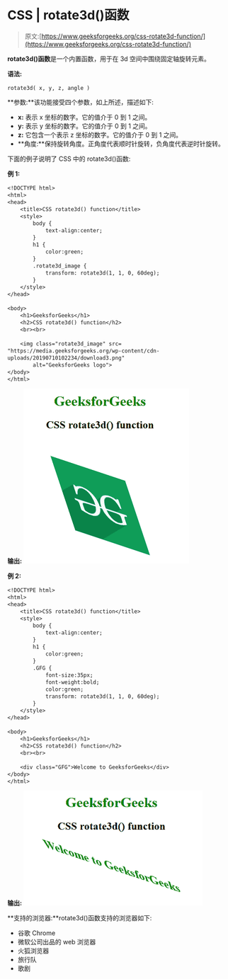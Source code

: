 # CSS | rotate3d()函数

> 原文:[https://www.geeksforgeeks.org/css-rotate3d-function/](https://www.geeksforgeeks.org/css-rotate3d-function/)

**rotate3d()函数**是一个内置函数，用于在 3d 空间中围绕固定轴旋转元素。

**语法:**

```
rotate3d( x, y, z, angle )
```

**参数:**该功能接受四个参数，如上所述，描述如下:

*   **x:** 表示 x 坐标的数字。它的值介于 0 到 1 之间。
*   **y:** 表示 y 坐标的数字。它的值介于 0 到 1 之间。
*   **z:** 它包含一个表示 z 坐标的数字。它的值介于 0 到 1 之间。
*   **角度:**保持旋转角度。正角度代表顺时针旋转，负角度代表逆时针旋转。

下面的例子说明了 CSS 中的 rotate3d()函数:

**例 1:**

```
<!DOCTYPE html> 
<html> 
<head> 
    <title>CSS rotate3d() function</title> 
    <style> 
        body {
            text-align:center;
        }
        h1 {
            color:green;
        }
        .rotate3d_image {
            transform: rotate3d(1, 1, 0, 60deg);
        }
    </style> 
</head> 

<body> 
    <h1>GeeksforGeeks</h1>
    <h2>CSS rotate3d() function</h2>
    <br><br>

    <img class="rotate3d_image" src= 
"https://media.geeksforgeeks.org/wp-content/cdn-uploads/20190710102234/download3.png"
        alt="GeeksforGeeks logo"> 
</body> 
</html>            
```

**输出:**
![](img/582fb061c78c5466f6c4b829e93a75bf.png)

**例 2:**

```
<!DOCTYPE html> 
<html> 
<head> 
    <title>CSS rotate3d() function</title> 
    <style> 
        body {
            text-align:center;
        }
        h1 {
            color:green;
        }
        .GFG {
            font-size:35px;
            font-weight:bold;
            color:green;
            transform: rotate3d(1, 1, 0, 60deg);
        }
    </style> 
</head> 

<body> 
    <h1>GeeksforGeeks</h1>
    <h2>CSS rotate3d() function</h2>
    <br><br>

    <div class="GFG">Welcome to GeeksforGeeks</div> 
</body> 
</html>                     
```

**输出:**
![](img/c9d8df0b9553fedbbf94428a18819cf0.png)

**支持的浏览器:**rotate3d()函数支持的浏览器如下:

*   谷歌 Chrome
*   微软公司出品的 web 浏览器
*   火狐浏览器
*   旅行队
*   歌剧